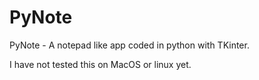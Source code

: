 # PyNote
PyNote - A notepad like app coded in python with TKinter.

I have not tested this on MacOS or linux yet.
